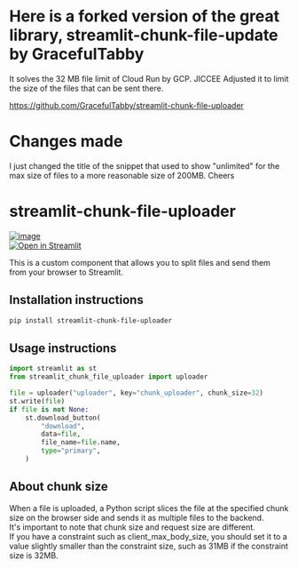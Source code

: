 # Here is a forked version of the great library, streamlit-chunk-file-update by GracefulTabby
It solves the 32 MB file limit of Cloud Run by GCP.
JICCEE Adjusted it to limit the size of the files that can be sent there. 

https://github.com/GracefulTabby/streamlit-chunk-file-uploader

# Changes made

I just changed the title of the snippet that used to show "unlimited" for the max size of files to a more reasonable size of 200MB. Cheers

# streamlit-chunk-file-uploader

[![image](https://img.shields.io/pypi/v/streamlit-chunk-file-uploader.svg)](https://pypi.python.org/pypi/streamlit-chunk-file-uploader)  
[![Open in Streamlit](https://static.streamlit.io/badges/streamlit_badge_black_white.svg)](https://chunk-file-uploader.streamlit.app/)  

This is a custom component that allows you to split files and send them from your browser to Streamlit.

## Installation instructions

```sh
pip install streamlit-chunk-file-uploader
```

## Usage instructions

```python
import streamlit as st
from streamlit_chunk_file_uploader import uploader

file = uploader("uploader", key="chunk_uploader", chunk_size=32)
st.write(file)
if file is not None:
    st.download_button(
        "download",
        data=file,
        file_name=file.name,
        type="primary",
    )

```

## About chunk size
When a file is uploaded, a Python script slices the file at the specified chunk size on the browser side and sends it as multiple files to the backend.  
It's important to note that chunk size and request size are different.  
If you have a constraint such as client_max_body_size, you should set it to a value slightly smaller than the constraint size, such as 31MB if the constraint size is 32MB.  

